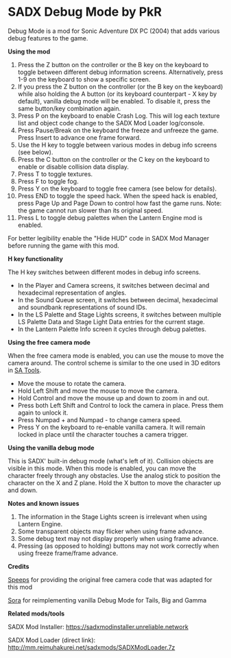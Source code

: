 # SADX Debug Mode by PkR

Debug Mode is a mod for Sonic Adventure DX PC (2004) that adds various debug features to the game.

**Using the mod**

1) Press the Z button on the controller or the B key on the keyboard to toggle between different debug information screens. Alternatively, press 1-9 on the keyboard to show a specific screen.
2) If you press the Z button on the controller (or the B key on the keyboard) while also holding the A button (or its keyboard counterpart - X key by default), vanilla debug mode will be enabled. To disable it, press the same button/key combination again.
3) Press P on the keyboard to enable Crash Log. This will log each texture list and object code change to the SADX Mod Loader log/console.
4) Press Pause/Break on the keyboard the freeze and unfreeze the game. Press Insert to advance one frame forward.
5) Use the H key to toggle between various modes in debug info screens (see below).
6) Press the C button on the controller or the C key on the keyboard to enable or disable collision data display.
7) Press T to toggle textures.
8) Press F to toggle fog.
9) Press Y on the keyboard to toggle free camera (see below for details).
10) Press END to toggle the speed hack. When the speed hack is enabled, press Page Up and Page Down to control how fast the game runs. Note: the game cannot run slower than its original speed.
11) Press L to toggle debug palettes when the Lantern Engine mod is enabled.

For better legibility enable the "Hide HUD" code in SADX Mod Manager before running the game with this mod.

**H key functionality**

The H key switches between different modes in debug info screens.
- In the Player and Camera screens, it switches between decimal and hexadecimal representation of angles. 
- In the Sound Queue screen, it switches between decimal, hexadecimal and soundbank representations of sound IDs.
- In the LS Palette and Stage Lights screens, it switches between multiple LS Palette Data and Stage Light Data entries for the current stage.
- In the Lantern Palette Info screen it cycles through debug palettes.

**Using the free camera mode**

When the free camera mode is enabled, you can use the mouse to move the camera around. The control scheme is similar to the one used in 3D editors in [SA Tools](https://github.com/sonicretro/sa_tools).
- Move the mouse to rotate the camera.
- Hold Left Shift and move the mouse to move the camera.
- Hold Control and move the mouse up and down to zoom in and out.
- Press both Left Shift and Control to lock the camera in place. Press them again to unlock it.
- Press Numpad + and Numpad - to change camera speed.
- Press Y on the keyboard to re-enable vanilla camera. It will remain locked in place until the character touches a camera trigger.

**Using the vanilla debug mode**

This is SADX' built-in debug mode (what's left of it). Collision objects are visible in this mode.
When this mode is enabled, you can move the character freely through any obstacles. Use the analog stick to position the character on the X and Z plane. Hold the X button to move the character up and down.

**Notes and known issues**
1) The information in the Stage Lights screen is irrelevant when using Lantern Engine.
2) Some transparent objects may flicker when using frame advance.
3) Some debug text may not display properly when using frame advance.
4) Pressing (as opposed to holding) buttons may not work correctly when using freeze frame/frame advance.

**Credits**

[Speeps](https://twitter.com/SPEEPSHighway) for providing the original free camera code that was adapted for this mod

[Sora](https://github.com/Sora-yx) for reimplementing vanilla Debug Mode for Tails, Big and Gamma

**Related mods/tools**

SADX Mod Installer: https://sadxmodinstaller.unreliable.network

SADX Mod Loader (direct link): http://mm.reimuhakurei.net/sadxmods/SADXModLoader.7z